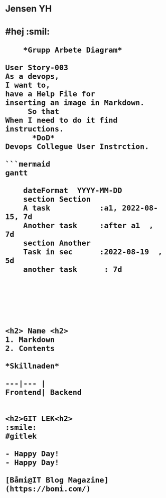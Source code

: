 <h1>Jensen YH <h1>
#hej :smil:

  

        *Grupp Arbete Diagram*

	User Story-003
	As a devops,
	I want to,
	have a Help File for
	inserting an image in Markdown.
	     So that
	When I need to do it find instructions.
	      *DoD*
	Devops Collegue User Instrction. 
	
	```mermaid
	gantt

        dateFormat  YYYY-MM-DD
        section Section
        A task           :a1, 2022-08-15, 7d
        Another task     :after a1  , 7d
        section Another
        Task in sec      :2022-08-19  , 5d
        another task      : 7d
  ```





<h2> Name <h2>
1. Markdown
2. Contents

*Skillnaden*

---|--- |
Frontend| Backend


<h2>GIT LEK<h2>
:smile:
#gitlek

- Happy Day!
- Happy Day!

[Båmi@IT Blog Magazine] (https://bomi.com/)
